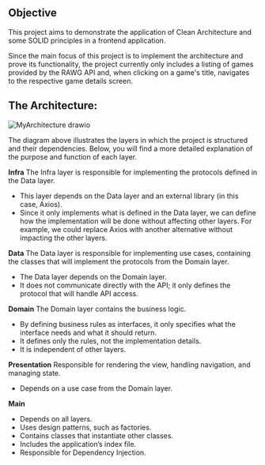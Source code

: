 ## Objective
This project aims to demonstrate the application of Clean Architecture and some SOLID principles in a frontend application.

Since the main focus of this project is to implement the architecture and prove its functionality, the project currently only includes a listing of games provided by the RAWG API and, when clicking on a game's title, navigates to the respective game details screen.

## The Architecture:

![MyArchitecture drawio](https://github.com/user-attachments/assets/883bd1a9-fad3-4d8c-bb9a-83b69a36b14a)

The diagram above illustrates the layers in which the project is structured and their dependencies. Below, you will find a more detailed explanation of the purpose and function of each layer.

**Infra**
The Infra layer is responsible for implementing the protocols defined in the Data layer.
- This layer depends on the Data layer and an external library (in this case, Axios).
- Since it only implements what is defined in the Data layer, we can define how the implementation will be done without affecting other layers. For example, we could replace Axios with another alternative without impacting the other layers.

**Data**
The Data layer is responsible for implementing use cases, containing the classes that will implement the protocols from the Domain layer.
- The Data layer depends on the Domain layer.
- It does not communicate directly with the API; it only defines the protocol that will handle API access.
  
**Domain**
The Domain layer contains the business logic.
- By defining business rules as interfaces, it only specifies what the interface needs and what it should return.
- It defines only the rules, not the implementation details.
- It is independent of other layers.

**Presentation**
Responsible for rendering the view, handling navigation, and managing state.
- Depends on a use case from the Domain layer.

**Main**
- Depends on all layers.
- Uses design patterns, such as factories.
- Contains classes that instantiate other classes.
- Includes the application’s index file.
- Responsible for Dependency Injection.
